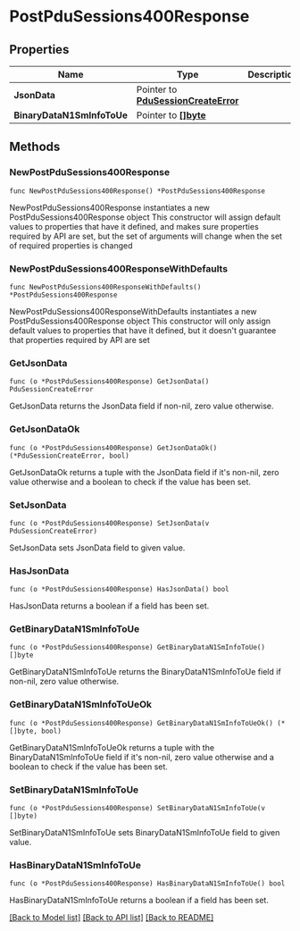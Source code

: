 # PostPduSessions400Response

## Properties

Name | Type | Description | Notes
------------ | ------------- | ------------- | -------------
**JsonData** | Pointer to [**PduSessionCreateError**](PduSessionCreateError.md) |  | [optional] 
**BinaryDataN1SmInfoToUe** | Pointer to [**[]byte**]([]byte.md) |  | [optional] 

## Methods

### NewPostPduSessions400Response

`func NewPostPduSessions400Response() *PostPduSessions400Response`

NewPostPduSessions400Response instantiates a new PostPduSessions400Response object
This constructor will assign default values to properties that have it defined,
and makes sure properties required by API are set, but the set of arguments
will change when the set of required properties is changed

### NewPostPduSessions400ResponseWithDefaults

`func NewPostPduSessions400ResponseWithDefaults() *PostPduSessions400Response`

NewPostPduSessions400ResponseWithDefaults instantiates a new PostPduSessions400Response object
This constructor will only assign default values to properties that have it defined,
but it doesn't guarantee that properties required by API are set

### GetJsonData

`func (o *PostPduSessions400Response) GetJsonData() PduSessionCreateError`

GetJsonData returns the JsonData field if non-nil, zero value otherwise.

### GetJsonDataOk

`func (o *PostPduSessions400Response) GetJsonDataOk() (*PduSessionCreateError, bool)`

GetJsonDataOk returns a tuple with the JsonData field if it's non-nil, zero value otherwise
and a boolean to check if the value has been set.

### SetJsonData

`func (o *PostPduSessions400Response) SetJsonData(v PduSessionCreateError)`

SetJsonData sets JsonData field to given value.

### HasJsonData

`func (o *PostPduSessions400Response) HasJsonData() bool`

HasJsonData returns a boolean if a field has been set.

### GetBinaryDataN1SmInfoToUe

`func (o *PostPduSessions400Response) GetBinaryDataN1SmInfoToUe() []byte`

GetBinaryDataN1SmInfoToUe returns the BinaryDataN1SmInfoToUe field if non-nil, zero value otherwise.

### GetBinaryDataN1SmInfoToUeOk

`func (o *PostPduSessions400Response) GetBinaryDataN1SmInfoToUeOk() (*[]byte, bool)`

GetBinaryDataN1SmInfoToUeOk returns a tuple with the BinaryDataN1SmInfoToUe field if it's non-nil, zero value otherwise
and a boolean to check if the value has been set.

### SetBinaryDataN1SmInfoToUe

`func (o *PostPduSessions400Response) SetBinaryDataN1SmInfoToUe(v []byte)`

SetBinaryDataN1SmInfoToUe sets BinaryDataN1SmInfoToUe field to given value.

### HasBinaryDataN1SmInfoToUe

`func (o *PostPduSessions400Response) HasBinaryDataN1SmInfoToUe() bool`

HasBinaryDataN1SmInfoToUe returns a boolean if a field has been set.


[[Back to Model list]](../README.md#documentation-for-models) [[Back to API list]](../README.md#documentation-for-api-endpoints) [[Back to README]](../README.md)


